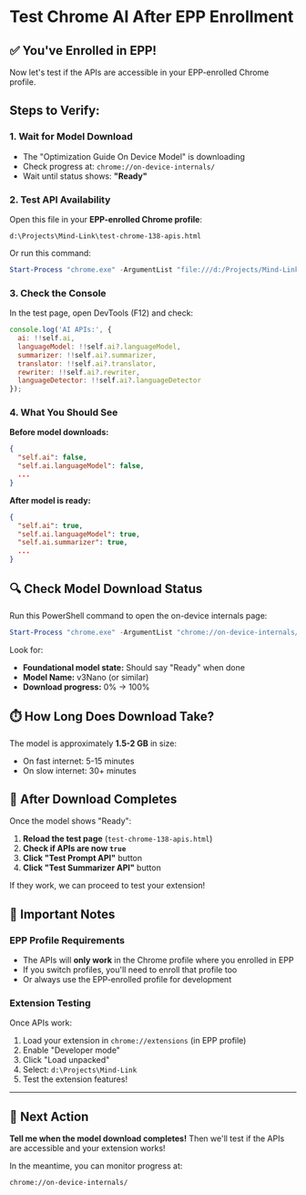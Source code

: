 # Test Chrome AI After EPP Enrollment

## ✅ You've Enrolled in EPP!

Now let's test if the APIs are accessible in your EPP-enrolled Chrome profile.

## Steps to Verify:

### 1. Wait for Model Download
- The "Optimization Guide On Device Model" is downloading
- Check progress at: `chrome://on-device-internals/`
- Wait until status shows: **"Ready"**

### 2. Test API Availability

Open this file in your **EPP-enrolled Chrome profile**:
```
d:\Projects\Mind-Link\test-chrome-138-apis.html
```

Or run this command:
```powershell
Start-Process "chrome.exe" -ArgumentList "file:///d:/Projects/Mind-Link/test-chrome-138-apis.html"
```

### 3. Check the Console

In the test page, open DevTools (F12) and check:
```javascript
console.log('AI APIs:', {
  ai: !!self.ai,
  languageModel: !!self.ai?.languageModel,
  summarizer: !!self.ai?.summarizer,
  translator: !!self.ai?.translator,
  rewriter: !!self.ai?.rewriter,
  languageDetector: !!self.ai?.languageDetector
});
```

### 4. What You Should See

**Before model downloads:**
```json
{
  "self.ai": false,
  "self.ai.languageModel": false,
  ...
}
```

**After model is ready:**
```json
{
  "self.ai": true,
  "self.ai.languageModel": true,
  "self.ai.summarizer": true,
  ...
}
```

## 🔍 Check Model Download Status

Run this PowerShell command to open the on-device internals page:
```powershell
Start-Process "chrome.exe" -ArgumentList "chrome://on-device-internals/"
```

Look for:
- **Foundational model state:** Should say "Ready" when done
- **Model Name:** v3Nano (or similar)
- **Download progress:** 0% → 100%

## ⏱️ How Long Does Download Take?

The model is approximately **1.5-2 GB** in size:
- On fast internet: 5-15 minutes
- On slow internet: 30+ minutes

## 🎯 After Download Completes

Once the model shows "Ready":

1. **Reload the test page** (`test-chrome-138-apis.html`)
2. **Check if APIs are now `true`**
3. **Click "Test Prompt API"** button
4. **Click "Test Summarizer API"** button

If they work, we can proceed to test your extension!

## 📝 Important Notes

### EPP Profile Requirements
- The APIs will **only work** in the Chrome profile where you enrolled in EPP
- If you switch profiles, you'll need to enroll that profile too
- Or always use the EPP-enrolled profile for development

### Extension Testing
Once APIs work:
1. Load your extension in `chrome://extensions` (in EPP profile)
2. Enable "Developer mode"
3. Click "Load unpacked"
4. Select: `d:\Projects\Mind-Link`
5. Test the extension features!

---

## 🚀 Next Action

**Tell me when the model download completes!** Then we'll test if the APIs are accessible and your extension works! 

In the meantime, you can monitor progress at:
```
chrome://on-device-internals/
```

